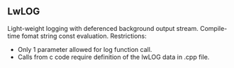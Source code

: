 ## LwLOG

Light-weight logging with deferenced background output stream.
Compile-time fomat string const evaluation.
Restrictions:
  - Only 1 parameter allowed for log function call.
  - Calls from c code require definition of the lwLOG data in .cpp file.


